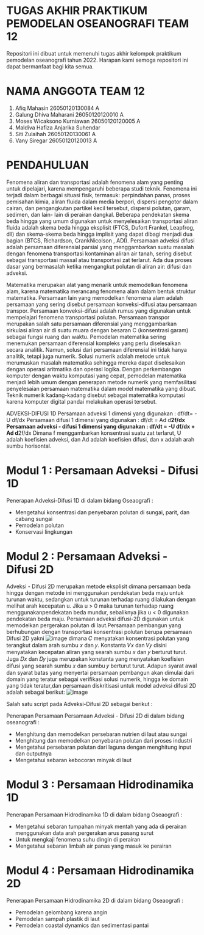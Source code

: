# TUGAS AKHIR PRAKTIKUM PEMODELAN OSEANOGRAFI TEAM 12 
Repositori ini dibuat untuk memenuhi tugas akhir kelompok praktikum pemodelan oseanografi tahun 2022. Harapan kami semoga repositori ini dapat bermanfaat bagi kita semua.
# NAMA ANGGOTA TEAM 12
1. Afiq Mahasin 26050120130084 A
2. Galung Dhiva Maharani 26050120120010 A
3. Moses Wicaksono Kurniawan 26050120120005 A
4. Maldiva Hafiza Anjarika Suhendar
5. Siti Zulaihah 26050120130061 A
6. Vany Siregar 26050120120013 A
# PENDAHULUAN
Fenomena aliran dan transportasi adalah fenomena alam yang penting untuk dipelajari, karena mempengaruhi beberapa studi teknik. Fenomena ini terjadi dalam berbagai  situasi fisik, termasuk: perpindahan panas, proses pemisahan  kimia, aliran fluida dalam media berpori, dispersi pengotor dalam cairan, dan pengangkutan partikel kecil tersebut, dispersi polutan, garam, sedimen, dan lain- lain di  perairan dangkal. Beberapa pendekatan  skema beda hingga yang umum digunakan untuk menyelesaikan transportasi aliran fluida adalah skema beda hingga eksplisit (FTCS, Dufort Frankel, Leapfrog, dll) dan skema-skema beda hingga implisit yang dapat dibagi menjadi dua bagian (BTCS, Richardson, CrankNicolson , ADI). Persamaan adveksi difusi adalah persamaan diferensial parsial yang menggambarkan suatu masalah dengan fenomena transportasi kontaminan aliran air tanah,  sering disebut sebagai transportasi massal atau transportasi zat terlarut. Ada dua proses dasar yang bermasalah ketika mengangkut polutan di aliran air: difusi dan adveksi.

Matematika merupakan alat yang menarik untuk memodelkan fenomena  alam, karena matematika merancang fenomena alam dalam bentuk struktur matematika. Persamaan  lain yang memodelkan fenomena  alam adalah persamaan  yang sering disebut persamaan konveksi-difusi atau persamaan transpor. Persamaan konveksi-difusi adalah rumus yang digunakan untuk mempelajari fenomena transportasi polutan. Persamaan transpor merupakan salah satu persamaan diferensial yang menggambarkan sirkulasi aliran air di suatu muara dengan besaran C (konsentrasi garam) sebagai fungsi ruang dan waktu. Pemodelan matematika sering menemukan persamaan diferensial kompleks yang perlu diselesaikan secara analitik. Namun, solusi dari persamaan diferensial ini tidak hanya analitik, tetapi juga  numerik. Solusi numerik adalah metode untuk merumuskan masalah matematika  sehingga mereka dapat diselesaikan dengan operasi aritmatika dan operasi logika. Dengan perkembangan komputer dengan waktu komputasi yang  cepat,  pemodelan matematika menjadi lebih umum dengan penerapan metode numerik yang memfasilitasi penyelesaian persamaan matematika dalam  model matematika yang  dibuat. Teknik numerik kadang-kadang disebut sebagai matematika komputasi karena komputer digital pandai melakukan operasi tersebut.

ADVEKSI-DIFUSI 1D
Persamaan adveksi 1 dimensi yang digunakan :
df/dt= -U df/dx
Persamaan difusi 1 dimensi yang digunakan :
df/dt = Ad d**2f/dx
Persamaan adveksi - difusi 1 dimensi yang digunakan :
df/dt = -U df/dx + Ad d**2f/dx
Dimana f menggambarkan konsentrasi suatu zat terlarut, U adalah koefisien adveksi, dan Ad adalah koefisien difusi, dan x adalah arah sumbu horisontal.

# Modul 1 : Persamaan Adveksi - Difusi 1D
Penerapan Adveksi-Difusi 1D di dalam bidang Oseaografi :
- Mengetahui konsentrasi dan penyebaran polutan di sungai, parit, dan cabang sungai
- Pemodelan polutan
- Konservasi lingkungan
# Modul 2 : Persamaan Adveksi - Difusi 2D
Adveksi - Difusi 2D merupakan metode eksplisit dimana persamaan beda hingga dengan metode ini menggunakan pendekatan beda maju untuk turunan waktu, sedangkan untuk turunan terhadap ruang dilakukan dengan melihat arah kecepatan u. Jika u > 0 maka turunan terhadap ruang menggunakanpendekatan beda mundur, sebaliknya jika u < 0 digunakan pendekatan beda maju. Persamaan adveksi difusi-2D digunakan untuk memodelkan pergerakan polutan di laut.Persamaan pembangun yang berhubungan dengan transportasi konsentrasi polutan berupa persamaan Difusi 2D yakni 
![image](https://user-images.githubusercontent.com/78490254/169945155-12fcf280-d912-42c3-82e3-6df12c6b44da.png)
dimana 𝐶 menyatakan konsentrasi polutan yang terangkut dalam arah sumbu 𝑥 dan 𝑦. Konstanta 𝑉𝑥 dan 𝑉𝑦 disini menyatakan kecepatan aliran yang searah sumbu 𝑥 dan 𝑦 berturut turut. Juga 𝐷𝑥 dan 𝐷𝑦 juga merupakan konstanta yang menyatakan koefisien difusi yang searah sumbu 𝑥 dan sumbu 𝑦 berturut turut. Adapun syarat awal dan syarat batas yang menyertai persamaan pembangun akan dimulai dari domain yang teratur sebagai verifikasi solusi numerik, hingga ke domain yang tidak teratur,dan persamaan diskritisasi untuk model adveksi difusi 2D adalah sebagai berikut:
![image](https://user-images.githubusercontent.com/78490254/169945433-59a4eae5-71df-4a11-b1e8-fc93e0b8c75e.png)

Salah satu script pada Adveksi-Difusi 2D sebagai berikut : 


Penerapan Persamaan Persamaan Adveksi - Difusi 2D di dalam bidang oseanografi :
- Menghitung dan memodelkan persebaran nutrien di laut atau sungai 
- Menghitung dan memodelkan penyebaran polutan dari proses industri
- Mengetahui persebaran polutan dari laguna dengan menghitung input dan outputnya
- Mengetahui sebaran kebocoran minyak di laut
# Modul 3 : Persamaan Hidrodinamika 1D
Penerapan Persamaan Hidrodinamika 1D di dalam bidang Oseaografi :
- Mengetahui sebaran tumpahan minyak mentah yang ada di perairan menggunakan data arah pergerakan arus pasang surut
- Untuk mengkaji fenomena suhu dingin di perairan 
- Mengetahui sebaran limbah air panas yang masuk ke perairan
# Modul 4 : Persamaan Hidrodinamika 2D
Penerapan Persamaan Hidrodinamika 2D di dalam bidang Oseaografi :
- Pemodelan gelombang karena angin
- Pemodelan sampah plastik di laut
- Pemodelan coastal dynamics dan sedimentasi pantai
